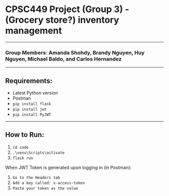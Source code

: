 # CPSC449 Project (Group 3) - (Grocery store?) inventory management
---
### Group Members: Amanda Shohdy, Brandy Nguyen, Huy Nguyen, Michael Baldo, and Carlos Hernandez
---
## Requirements:
- Latest Python version
- Postman
- ```pip install flask```
- ```pip install jwt```
- ```pip install PyJWT```
---
## How to Run:
1. ```cd code```
2. ```.\venv\Scripts\activate```
3. ```flask run```

When JWT Token is generated upon logging in (in Postman):  
1. ```Go to the Headers tab```  
2. ```Add a key called: x-access-token```  
3. ```Paste your token as the value```  
